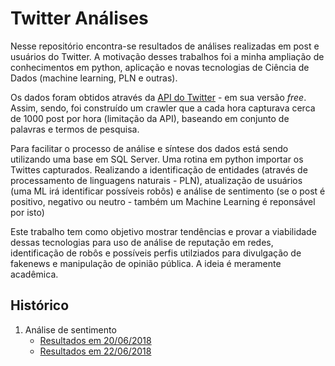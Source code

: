 # Twitter Análises

<p>
Nesse repositório encontra-se resultados de análises realizadas em post e usuários do Twitter. A motivação desses trabalhos foi a minha ampliação de conhecimentos em python, aplicação e novas tecnologias de Ciência de Dados (machine learning, PLN e outras).
</p>
<p>
Os dados foram obtidos através da  <a href='https://developer.twitter.com/en/docs/tweets/timelines/api-reference/get-statuses-user_timeline.html' target= '_blank'>API do Twitter</a> - em sua versão <i>free</i>. Assim, sendo, foi construído um crawler que a cada hora capturava cerca de 1000 post por hora (limitação da API), baseando em conjunto de palavras e termos de pesquisa.
</p>
<p>
Para facilitar o processo de análise e síntese dos dados está sendo utilizando uma base em SQL Server. Uma rotina em python importar os Twittes capturados. Realizando a identificação de entidades (através de processamento de linguagens naturais - PLN), atualização de usuários (uma ML irá identificar possíveis robôs) e análise de sentimento (se o post é positivo, negativo ou neutro - também um Machine Learning é reponsável por isto)
</p>

<p>
Este trabalho tem como objetivo mostrar tendências e provar a viabilidade dessas tecnologias para uso de análise de reputação em redes, identificação de robôs e possíveis perfis utilziados para divulgação de fakenews e manipulação de opinião pública. A ideia é meramente acadêmica.
</p>

## Histórico

<ol>
  <li> Análise de sentimento
      <ul>
         <li><a href='https://github.com/danielboliveira/TwitterAnalises/blob/master/Resultados%20An%C3%A1lise%20de%20Sentimentos%20-%2020062018.pdf'> Resultados em 20/06/2018 </a></li>
        <li> <a href='https://github.com/danielboliveira/TwitterAnalises/blob/master/An%C3%A1lise%20Sentimentos%20-%2022062018.pdf'> Resultados em 22/06/2018 </a></li>
    </ul>
  </li>
</ol>


